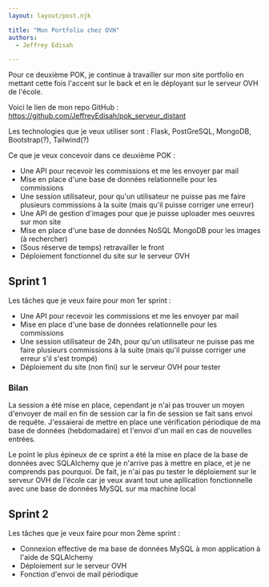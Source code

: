 ```yaml
---
layout: layout/post.njk

title: "Mon Portfolio chez OVH"
authors:
  - Jeffrey Edisah

---
```

<!-- début résumé -->

Pour ce deuxième POK, je continue à travailler sur mon site portfolio en mettant cette fois l'accent sur le back et en le déployant sur le serveur OVH de l'école.

<!-- fin résumé -->

Voici le lien de mon repo GitHub : https://github.com/JeffreyEdisah/pok_serveur_distant

Les technologies que je veux utiliser sont : Flask, PostGreSQL, MongoDB, Bootstrap(?), Tailwind(?)

Ce que je veux concevoir dans ce deuxième POK :

- Une API pour recevoir les commissions et me les envoyer par mail
- Mise en place d'une base de données relationnelle pour les commissions
- Une session utilisateur, pour qu'un utilisateur ne puisse pas me faire plusieurs commissions à la suite (mais qu'il puisse corriger une erreur)
- Une API de gestion d'images pour que je puisse uploader mes oeuvres sur mon site
- Mise en place d'une base de données NoSQL MongoDB pour les images (à rechercher)
- (Sous réserve de temps) retravailler le front
- Déploiement fonctionnel du site sur le serveur OVH

## Sprint 1

Les tâches que je veux faire pour mon 1er sprint :

  - Une API pour recevoir les commissions et me les envoyer par mail
  - Mise en place d'une base de données relationnelle pour les commissions
  - Une session utilisateur de 24h, pour qu'un utilisateur ne puisse pas me faire plusieurs commissions à la suite (mais qu'il puisse corriger une erreur s'il s'est trompé)
  - Déploiement du site (non fini) sur le serveur OVH pour tester

### Bilan

La session a été mise en place, cependant je n'ai pas trouver un moyen d'envoyer de mail en fin de session car la fin de session se fait sans envoi de requête. J'essaierai de mettre en place une vérification périodique de ma base de données (hebdomadaire) et l'envoi d'un mail en cas de nouvelles entrées.

Le point le plus épineux de ce sprint a été la mise en place de la base de données avec SQLAlchemy que je n'arrive pas à mettre en place, et je ne comprends pas pourquoi. De fait, je n'ai pas pu tester le déploiement sur le serveur OVH de l'école car je veux avant tout une apllication fonctionnelle avec une base de données MySQL sur ma machine local

## Sprint 2

Les tâches que je veux faire pour mon 2ème sprint : 

- Connexion effective de ma base de données MySQL à mon application à l'aide de SQLAlchemy
- Déploiement sur le serveur OVH
- Fonction d'envoi de mail périodique
